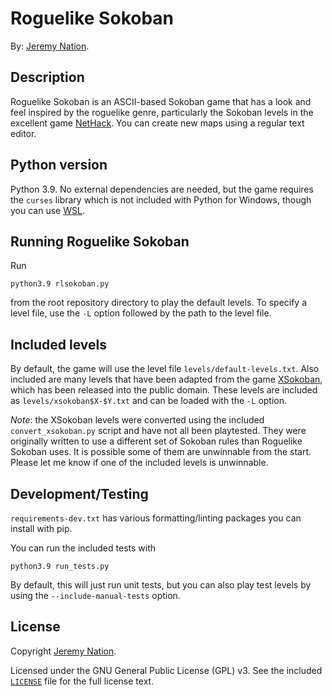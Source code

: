 # Roguelike Sokoban

By: [Jeremy Nation](mailto:jeremy@jeremynation.me).

## Description

Roguelike Sokoban is an ASCII-based Sokoban game that has a look and feel inspired by the roguelike genre, particularly the Sokoban levels in the excellent game [NetHack](https://www.nethack.org/). You can create new maps using a regular text editor.

## Python version

Python 3.9. No external dependencies are needed, but the game requires the `curses` library which is not included with Python for Windows, though you can use [WSL](https://docs.microsoft.com/en-us/windows/wsl/).

## Running Roguelike Sokoban

Run

    python3.9 rlsokoban.py

from the root repository directory to play the default levels. To specify a level file, use the `-L` option followed by the path to the level file.

## Included levels

By default, the game will use the level file `levels/default-levels.txt`. Also included are many levels that have been adapted from the game [XSokoban](http://www.cs.cornell.edu/andru/xsokoban.html), which has been released into the public domain. These levels are included as `levels/xsokoban$X-$Y.txt` and can be loaded with the `-L` option.

*Note*: the XSokoban levels were converted using the included `convert_xsokoban.py` script and have not all been playtested. They were originally written to use a different set of Sokoban rules than Roguelike Sokoban uses. It is possible some of them are unwinnable from the start. Please let me know if one of the included levels is unwinnable.

## Development/Testing

`requirements-dev.txt` has various formatting/linting packages you can install with pip.

You can run the included tests with

    python3.9 run_tests.py

By default, this will just run unit tests, but you can also play test levels by using the `--include-manual-tests` option.

## License

Copyright [Jeremy Nation](mailto:jeremy@jeremynation.me).

Licensed under the GNU General Public License (GPL) v3. See the included [`LICENSE`](LICENSE) file for the full license text.
